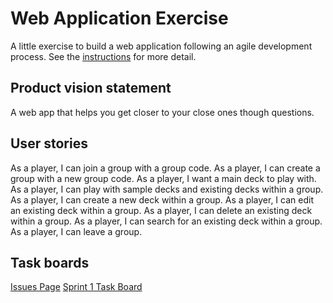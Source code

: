 # Web Application Exercise

A little exercise to build a web application following an agile development process. See the [instructions](instructions.md) for more detail.

## Product vision statement

A web app that helps you get closer to your close ones though questions.

## User stories

As a player, I can join a group with a group code.
As a player, I can create a group with a new group code.
As a player, I want a main deck to play with.
As a player, I can play with sample decks and existing decks within a group.
As a player, I can create a new deck within a group.
As a player, I can edit an existing deck within a group.
As a player, I can delete an existing deck within a group.
As a player, I can search for an existing deck within a group.
As a player, I can leave a group.

## Task boards

[Issues Page](https://github.com/software-students-spring2024/2-web-app-exercise-gas2/issues)
[Sprint 1 Task Board](https://github.com/orgs/software-students-spring2024/projects/4)
